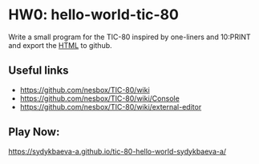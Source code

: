 # HW0: hello-world-tic-80

Write a small program for the TIC-80 inspired by one-liners and 10:PRINT and export the [HTML](https://twitter.com/i/status/1245387000477253633) to github.

## Useful links

- <https://github.com/nesbox/TIC-80/wiki>
- <https://github.com/nesbox/TIC-80/wiki/Console>
- <https://github.com/nesbox/TIC-80/wiki/external-editor>

## Play Now:
https://sydykbaeva-a.github.io/tic-80-hello-world-sydykbaeva-a/
